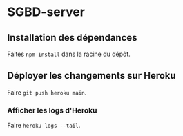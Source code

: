 # SGBD-server

## Installation des dépendances
Faites `npm install` dans la racine du dépôt.

## Déployer les changements sur Heroku
Faire `git push heroku main`.

### Afficher les logs d'Heroku
Faire `heroku logs --tail`.

